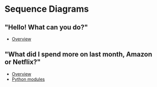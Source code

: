 # Sequence Diagrams

## "Hello! What can you do?"
- [Overview](happy_flows_basic_question_top_level_concepts.md)

## "What did I spend more on last month, Amazon or Netflix?"
- [Overview](happy_flows_sum_my_subs_top_level_concepts.md)
- [Python modules](happy_flows_sum_my_subs_python_modules.md)
